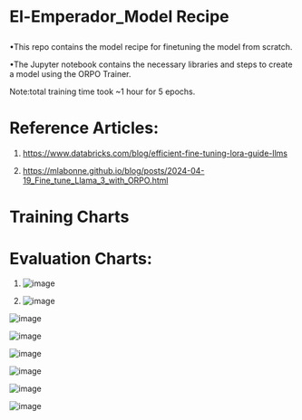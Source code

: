 <h3 style="font-size: 2em;"> El-Emperador_Model Recipe </h3>

•This repo contains the model recipe for finetuning the model from scratch. 

•The Jupyter notebook contains the necessary libraries and steps to create a model using the ORPO Trainer. 

Note:total training time took ~1 hour for 5 epochs.

# Reference Articles: 
1) https://www.databricks.com/blog/efficient-fine-tuning-lora-guide-llms

2) https://mlabonne.github.io/blog/posts/2024-04-19_Fine_tune_Llama_3_with_ORPO.html

# Training Charts

# Evaluation Charts:
1) ![image](https://github.com/user-attachments/assets/0164a15c-767a-4f17-955d-10e11642623d)

2) ![image](https://github.com/user-attachments/assets/9924fd80-8baf-4a69-ad65-e257db707bab)

![image](https://github.com/user-attachments/assets/209fda8f-0ca3-4c67-9a83-56d6a152e727)

![image](https://github.com/user-attachments/assets/f1ce23a0-2a8d-474b-988d-3e06d05352c1)

![image](https://github.com/user-attachments/assets/c600bdc4-e037-48e6-a59d-f77811941eef)

![image](https://github.com/user-attachments/assets/0321df84-427e-40e8-ba46-11edfebfa2a7)

![image](https://github.com/user-attachments/assets/218f22f0-784e-46f5-bb6b-f249325a045f)

![image](https://github.com/user-attachments/assets/c5964572-a9b4-4eaf-bb89-1e8e440b4a6a)







